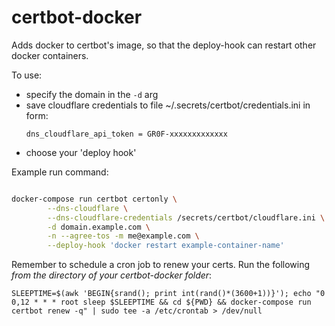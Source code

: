 # certbot-docker

Adds docker to certbot's image, so that the deploy-hook can restart other docker
containers.

To use:
* specify the domain in the `-d` arg
* save cloudflare credentials to file ~/.secrets/certbot/credentials.ini in form:
  ```
  dns_cloudflare_api_token = GR0F-xxxxxxxxxxxxx
  ```
* choose your 'deploy hook'

Example run command:

```bash

docker-compose run certbot certonly \
        --dns-cloudflare \
        --dns-cloudflare-credentials /secrets/certbot/cloudflare.ini \
        -d domain.example.com \
        -n --agree-tos -m me@example.com \
        --deploy-hook 'docker restart example-container-name'
```

Remember to schedule a cron job to renew your certs. Run the following
_from the directory of your certbot-docker folder_:

```
SLEEPTIME=$(awk 'BEGIN{srand(); print int(rand()*(3600+1))}'); echo "0 0,12 * * * root sleep $SLEEPTIME && cd ${PWD} && docker-compose run certbot renew -q" | sudo tee -a /etc/crontab > /dev/null
```
